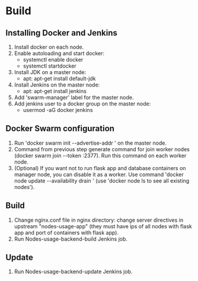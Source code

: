 # Build

## Installing Docker and Jenkins

1. Install docker on each node.
2. Enable autoloading and start docker:
	* systemctl enable docker
	* systemctl startdocker
3. Install JDK on a master node:
	* apt: apt-get install default-jdk
4. Install Jenkins on the master node:
	- apt: apt-get install jenkins
5. Add 'swarm-manager' label for the master node. 
6. Add jenkins user to a docker group on the master node:
	* usermod -aG docker jenkins

## Docker Swarm configuration

1. Run 'docker swarm init --advertise-addr <master-node-ip>' on the master node.
2. Command from previous step generate command for join worker nodes (docker swarm join --token <token> <master-node-ip>:2377). Run this command on each worker node.
3. (Optional) If you want not to run flask app and database containers on manager node, you can disable it as a worker. Use command 'docker node update --availability drain <manager-name>' (use 'docker node ls to see all existing nodes').

## Build

1. Change nginx.conf file in nginx directory: change server directives in upstream "nodes-usage-app" (they must have ips of all nodes with flask app and port of containers with flask app).
2. Run Nodes-usage-backend-build Jenkins job.

## Update

1. Run Nodes-usage-backend-update Jenkins job.